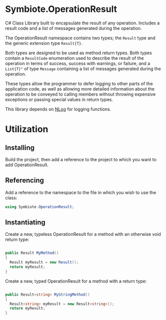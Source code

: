 # Symbiote.OperationResult
C# Class Library built to encapsulate the result of any operation. Includes a result code and a list of messages generated during the operation.

The OperationResult namespace contains two types; the ```Result``` type and the generic extension type ```Result{T}```.

Both types are designed to be used as method return types.  Both types contain a ```ResultCode``` enumeration used to describe the result of the operation in terms of success, success with warnings, or failure, and a ```List{T}"``` of type ```Message``` containing a list of messages generated during the operation.

These types allow the programmer to defer logging to other parts of the application code, as well as allowing more detailed information about
the operation to be conveyed to calling members without throwing expensive exceptions or passing special values in return types.

This library depends on [NLog](https://www.nuget.org/packages/NLog/) for logging functions.

# Utilization

## Installing

Build the project, then add a reference to the project to which you want to add OperationResult.

## Referencing

Add a reference to the namespace to the file in which you wish to use the class:

```c#
using Symbiote.OperationResult;
```

## Instantiating

Create a new, typeless OperationResult for a method with an otherwise void return type:

```c#

public Result MyMethod()
{
  Result myResult = new Result();
  return myResult;
}
```

Create a new, typed OperationResult for a method with a return type:

```c#

public Result<string> MyStringMethod()
{
  Result<string> myResult = new Result<string>();
  return myResult;
}
```
